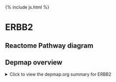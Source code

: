 {% include js.html %}

<h1>ERBB2</h1>

<h2>Reactome Pathway diagram</h2>
<div id="diagramHolder"></div>

<script>
    //Creating the Reactome Diagram widget
    //Take into account a proxy needs to be set up in your server side pointing to www.reactome.org
    function onReactomeDiagramReady(){  //This function is automatically called when the widget code is ready to be used
        var diagram = Reactome.Diagram.create({
            "placeHolder" : "diagramHolder",
            "width" : 900,
            "height" : 500
        });

        //Initialising it to the "Hemostasis" pathway
        diagram.loadDiagram("R-HSA-5673001");

        //Adding different listeners

        diagram.onDiagramLoaded(function (loaded) {
            console.info("Loaded ", loaded);
            diagram.flagItems("FYN");
            if (loaded == "R-HSA-5673001") diagram.selectItem("R-HSA-5673001");
        });

     }
</script>


<h2>Depmap overview</h2>
<details>
  <summary>Click to view the depmap.org summary for ERBB2</summary>

  <iframe src="https://depmap.org/portal/gene/ERBB2?tab=overview" style="border:none;width:100%;height:800px"></iframe>
</details>
